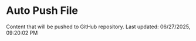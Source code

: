 # Auto Push File

Content that will be pushed to GitHub repository.
Last updated: 06/27/2025, 09:20:02 PM